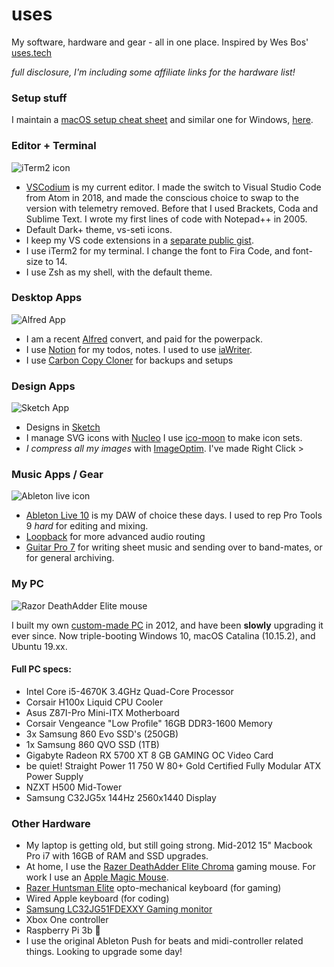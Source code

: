 # uses

My software, hardware and gear - all in one place. Inspired by Wes Bos' [uses.tech](https://uses.tech/)

*full disclosure, I'm including some affiliate links for the hardware list!*

### Setup stuff

I maintain a [macOS setup cheat sheet](https://github.com/miclgael/setup/) and similar one for Windows, [here](https://github.com/miclgael/setup-win/).

### Editor + Terminal

![iTerm2 icon](https://goofy-jackson-e58a45.netlify.com/scribbles/uses-iterm.png)

- [VSCodium](https://vscodium.com/) is my current editor. I made the switch to Visual Studio Code from Atom in 2018, and made the conscious choice to swap to the version with telemetry removed. Before that I used Brackets, Coda and Sublime Text. I wrote my first lines of code with Notepad++ in 2005.
- Default Dark+ theme, vs-seti icons.
- I keep my VS code extensions in a [separate public gist](https://gist.github.com/miclgael/79b65d3420f95a943eb9bf94be1399c5). 
- I use iTerm2 for my terminal. I change the font to Fira Code, and font-size to 14.
- I use Zsh as my shell, with the default theme.

### Desktop Apps

![Alfred App](https://goofy-jackson-e58a45.netlify.com/scribbles/uses-alfred.png)

- I am a recent [Alfred](https://www.alfredapp.com/) convert, and paid for the powerpack.
- I use [Notion](http://notion.so/) for my todos, notes. I used to use [iaWriter](https://ia.net/writer). 
- I use [Carbon Copy Cloner](https://bombich.com/download) for backups and setups

### Design Apps

![Sketch App](https://goofy-jackson-e58a45.netlify.com/scribbles/uses-sketch.png)

- Designs in [Sketch](https://www.sketch.com)
- I manage SVG icons with [Nucleo](https://nucleoapp.com/) I use [ico-moon](https://icomoon.io/app/#/select) to make icon sets.
- *I compress all my images* with [ImageOptim](https://imageoptim.com/mac). I've made Right Click > 

### Music Apps / Gear

![Ableton live icon](https://goofy-jackson-e58a45.netlify.com/scribbles/uses-live10.png) 

- [Ableton Live 10](https://www.ableton.com/) is my DAW of choice these days. I used to rep Pro Tools 9 *hard* for editing and mixing. 
- [Loopback](https://rogueamoeba.com/loopback/) for more advanced audio routing
- [Guitar Pro 7](https://www.guitar-pro.com) for writing sheet music and sending over to band-mates, or for general archiving.

### My PC

![Razor DeathAdder Elite mouse](https://goofy-jackson-e58a45.netlify.com/scribbles/uses-mouse.png)

I built my own [custom-made PC](https://pcpartpicker.com/user/miclgael/saved/bhd8Mp) in 2012, and have been **slowly** upgrading it ever since. Now triple-booting Windows 10, macOS Catalina (10.15.2), and Ubuntu 19.xx.

#### Full PC specs:

- Intel Core i5-4670K 3.4GHz Quad-Core Processor
- Corsair H100x Liquid CPU Cooler
- Asus Z87I-Pro Mini-ITX Motherboard 
- Corsair Vengeance "Low Profile" 16GB DDR3-1600 Memory
- 3x Samsung 860 Evo SSD's (250GB)
- 1x Samsung 860 QVO SSD (1TB) 
- Gigabyte Radeon RX 5700 XT 8 GB GAMING OC Video Card
- be quiet! Straight Power 11 750 W 80+ Gold Certified Fully Modular ATX Power Supply
- NZXT H500 Mid-Tower 
- Samsung C32JG5x 144Hz 2560x1440 Display

### Other Hardware

- My laptop is getting old, but still going strong. Mid-2012 15" Macbook Pro i7 with 16GB of RAM and SSD upgrades.
- At home, I use the [Razer DeathAdder Elite Chroma](https://amzn.to/2NdPR24) gaming mouse. For work I use an [Apple Magic Mouse](https://amzn.to/39VlNlJ). 
- [Razer Huntsman Elite](https://amzn.to/2R1AZoJ) opto-mechanical keyboard (for gaming)
- Wired Apple keyboard (for coding)
- [Samsung LC32JG51FDEXXY Gaming monitor](https://amzn.to/37RmWJ3) 
- Xbox One controller
- Raspberry Pi 3b 🍇
- I use the original Ableton Push for beats and midi-controller related things. Looking to upgrade some day!